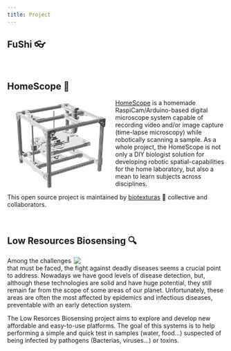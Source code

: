```yaml
---
title: Project
---
```


## FuShi :eyeglasses:

<br>

## HomeScope :microscope:  
  

<img align="left" width = "250px" src="/image/homescope-2.png">  

[HomeScope](http://homescope.biotexturas.org) is a homemade RaspiCam/Arduino-based digital microscope system capable of recording video and/or image capture (time-lapse microscopy) while robotically scanning a sample. As a whole project, the HomeScope is not only a DIY biologist solution for developing robotic spatial-capabilities for the home laboratory, but also a mean to learn subjects across disciplines.

  

This open source project is maintained by [biotexturas](http://biotexturas.org) :hibiscus: collective and collaborators.

  
<br>

## Low Resources Biosensing :mag:  
  

<img align="right" width ="350px" src="https://2019.igem.org/wiki/images/9/92/T--MADRID_UCM--wp-content~uploads~2019~10~IMG_1974_edit.jpg">
  
Among the challenges that must be faced, the fight against deadly diseases seems a crucial point to address. Nowadays we have good levels of disease detection, but, although these technologies are solid and have huge potential, they still remain far from the scope of some areas of our planet. Unfortunately, these areas are often the most affected by epidemics and infectious diseases, preventable with an early detection system.  

The Low Resorces Biosensing project aims to explore and develop new affordable and easy-to-use platforms. The goal of this systems is to help performing a simple and quick test in samples (water, food...) suspected of being infected by pathogens (Bacterias, viruses...) or toxins.

<br>


<Vssue :title="$title" />